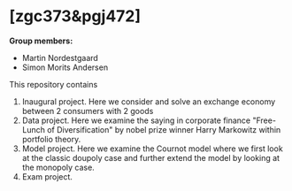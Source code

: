 # \[zgc373&pgj472\]

**Group members:**
- Martin Nordestgaard
- Simon Morits Andersen

This repository contains  
1. Inaugural project. Here we consider and solve an exchange economy between 2 consumers with 2 goods
2. Data project. Here we examine the saying in corporate finance "Free-Lunch of Diversification" by nobel prize winner Harry Markowitz within portfolio theory.
3. Model project. Here we examine the Cournot model where we first look at the classic doupoly case and further extend the model by looking at the monopoly case.
4. Exam project.
